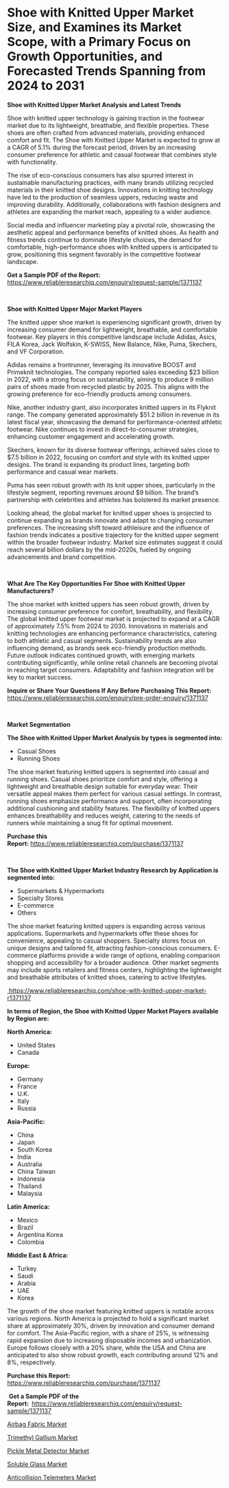 <p><h1>Shoe with Knitted Upper Market Size, and Examines its Market Scope, with a Primary Focus on Growth Opportunities, and Forecasted Trends Spanning from 2024 to 2031</h1></p><p><strong>Shoe with Knitted Upper Market Analysis and Latest Trends</strong></p>
<p><p>Shoe with knitted upper technology is gaining traction in the footwear market due to its lightweight, breathable, and flexible properties. These shoes are often crafted from advanced materials, providing enhanced comfort and fit. The Shoe with Knitted Upper Market is expected to grow at a CAGR of 5.1% during the forecast period, driven by an increasing consumer preference for athletic and casual footwear that combines style with functionality.</p><p>The rise of eco-conscious consumers has also spurred interest in sustainable manufacturing practices, with many brands utilizing recycled materials in their knitted shoe designs. Innovations in knitting technology have led to the production of seamless uppers, reducing waste and improving durability. Additionally, collaborations with fashion designers and athletes are expanding the market reach, appealing to a wider audience.</p><p>Social media and influencer marketing play a pivotal role, showcasing the aesthetic appeal and performance benefits of knitted shoes. As health and fitness trends continue to dominate lifestyle choices, the demand for comfortable, high-performance shoes with knitted uppers is anticipated to grow, positioning this segment favorably in the competitive footwear landscape.</p></p>
<p><strong>Get a Sample PDF of the Report:&nbsp;</strong> <a href="https://www.reliableresearchiq.com/enquiry/request-sample/1371137?utm_campaign=104&utm_medium=2&utm_source=Github&utm_content=ia&utm_term=26122024&utm_id=shoe-with-knitted-upper">https://www.reliableresearchiq.com/enquiry/request-sample/1371137</a></p>
<p>&nbsp;</p>
<p><strong>Shoe with Knitted Upper Major Market Players</strong></p>
<p><p>The knitted upper shoe market is experiencing significant growth, driven by increasing consumer demand for lightweight, breathable, and comfortable footwear. Key players in this competitive landscape include Adidas, Asics, FILA Korea, Jack Wolfskin, K-SWISS, New Balance, Nike, Puma, Skechers, and VF Corporation.</p><p>Adidas remains a frontrunner, leveraging its innovative BOOST and Primeknit technologies. The company reported sales exceeding $23 billion in 2022, with a strong focus on sustainability, aiming to produce 9 million pairs of shoes made from recycled plastic by 2025. This aligns with the growing preference for eco-friendly products among consumers.</p><p>Nike, another industry giant, also incorporates knitted uppers in its Flyknit range. The company generated approximately $51.2 billion in revenue in its latest fiscal year, showcasing the demand for performance-oriented athletic footwear. Nike continues to invest in direct-to-consumer strategies, enhancing customer engagement and accelerating growth.</p><p>Skechers, known for its diverse footwear offerings, achieved sales close to $7.5 billion in 2022, focusing on comfort and style with its knitted upper designs. The brand is expanding its product lines, targeting both performance and casual wear markets.</p><p>Puma has seen robust growth with its knit upper shoes, particularly in the lifestyle segment, reporting revenues around $9 billion. The brand’s partnership with celebrities and athletes has bolstered its market presence.</p><p>Looking ahead, the global market for knitted upper shoes is projected to continue expanding as brands innovate and adapt to changing consumer preferences. The increasing shift toward athleisure and the influence of fashion trends indicates a positive trajectory for the knitted upper segment within the broader footwear industry. Market size estimates suggest it could reach several billion dollars by the mid-2020s, fueled by ongoing advancements and brand competition.</p></p>
<p>&nbsp;</p>
<p><strong>What Are The Key Opportunities For Shoe with Knitted Upper Manufacturers?</strong></p>
<p><p>The shoe market with knitted uppers has seen robust growth, driven by increasing consumer preference for comfort, breathability, and flexibility. The global knitted upper footwear market is projected to expand at a CAGR of approximately 7.5% from 2024 to 2030. Innovations in materials and knitting technologies are enhancing performance characteristics, catering to both athletic and casual segments. Sustainability trends are also influencing demand, as brands seek eco-friendly production methods. Future outlook indicates continued growth, with emerging markets contributing significantly, while online retail channels are becoming pivotal in reaching target consumers. Adaptability and fashion integration will be key to market success.</p></p>
<p><strong>Inquire or Share Your Questions If Any Before Purchasing This Report:</strong> <a href="https://www.reliableresearchiq.com/enquiry/pre-order-enquiry/1371137?utm_campaign=104&utm_medium=2&utm_source=Github&utm_content=ia&utm_term=26122024&utm_id=shoe-with-knitted-upper">https://www.reliableresearchiq.com/enquiry/pre-order-enquiry/1371137</a></p>
<p>&nbsp;</p>
<p><strong>Market Segmentation</strong></p>
<p><strong>The Shoe with Knitted Upper Market Analysis by types is segmented into:</strong></p>
<p><ul><li>Casual Shoes</li><li>Running Shoes</li></ul></p>
<p><p>The shoe market featuring knitted uppers is segmented into casual and running shoes. Casual shoes prioritize comfort and style, offering a lightweight and breathable design suitable for everyday wear. Their versatile appeal makes them perfect for various casual settings. In contrast, running shoes emphasize performance and support, often incorporating additional cushioning and stability features. The flexibility of knitted uppers enhances breathability and reduces weight, catering to the needs of runners while maintaining a snug fit for optimal movement.</p></p>
<p><strong>Purchase this Report:&nbsp;</strong><a href="https://www.reliableresearchiq.com/purchase/1371137?utm_campaign=104&utm_medium=2&utm_source=Github&utm_content=ia&utm_term=26122024&utm_id=shoe-with-knitted-upper">https://www.reliableresearchiq.com/purchase/1371137</a></p>
<p>&nbsp;</p>
<p><strong>The Shoe with Knitted Upper Market Industry Research by Application is segmented into:</strong></p>
<p><ul><li>Supermarkets & Hypermarkets</li><li>Specialty Stores</li><li>E-commerce</li><li>Others</li></ul></p>
<p><p>The shoe market featuring knitted uppers is expanding across various applications. Supermarkets and hypermarkets offer these shoes for convenience, appealing to casual shoppers. Specialty stores focus on unique designs and tailored fit, attracting fashion-conscious consumers. E-commerce platforms provide a wide range of options, enabling comparison shopping and accessibility for a broader audience. Other market segments may include sports retailers and fitness centers, highlighting the lightweight and breathable attributes of knitted shoes, catering to active lifestyles.</p></p>
<p><a href="https://www.reliableresearchiq.com/shoe-with-knitted-upper-market-r1371137?utm_campaign=104&utm_medium=2&utm_source=Github&utm_content=ia&utm_term=26122024&utm_id=shoe-with-knitted-upper">&nbsp;https://www.reliableresearchiq.com/shoe-with-knitted-upper-market-r1371137</a></p>
<p><strong>In terms of Region, the Shoe with Knitted Upper Market Players available by Region are:</strong></p>
<p>
    <p> <strong> North America: </strong>
        <ul>
            <li>United States</li>
            <li>Canada</li>
        </ul>
        </p> 
    <p> <strong> Europe: </strong>
        <ul>
            <li>Germany</li>
            <li>France</li>
            <li>U.K.</li>
            <li>Italy</li>
            <li>Russia</li>
        </ul>
        </p> 
    <p> <strong> Asia-Pacific: </strong>
        <ul>
            <li>China</li>
            <li>Japan</li>
            <li>South Korea</li>
            <li>India</li>
            <li>Australia</li>
            <li>China Taiwan</li>
            <li>Indonesia</li>
            <li>Thailand</li>
            <li>Malaysia</li>
        </ul>
        </p> 
    <p> <strong> Latin America: </strong>
        <ul>
            <li>Mexico</li>
            <li>Brazil</li>
            <li>Argentina Korea</li>
            <li>Colombia</li>
        </ul>
        </p> 
    <p> <strong> Middle East & Africa: </strong>
        <ul>
            <li>Turkey</li>
            <li>Saudi</li>
            <li>Arabia</li>
            <li>UAE</li>
            <li>Korea</li>
        </ul>
    </p>
    </p>
<p><p>The growth of the shoe market featuring knitted uppers is notable across various regions. North America is projected to hold a significant market share at approximately 30%, driven by innovation and consumer demand for comfort. The Asia-Pacific region, with a share of 25%, is witnessing rapid expansion due to increasing disposable incomes and urbanization. Europe follows closely with a 20% share, while the USA and China are anticipated to also show robust growth, each contributing around 12% and 8%, respectively.</p></p>
<p><strong>Purchase this Report: </strong><a href="https://www.reliableresearchiq.com/purchase/1371137?utm_campaign=104&utm_medium=2&utm_source=Github&utm_content=ia&utm_term=26122024&utm_id=shoe-with-knitted-upper">https://www.reliableresearchiq.com/purchase/1371137</a></p>
<p>&nbsp;<strong>Get a Sample PDF of the Report:&nbsp;&nbsp;</strong><a href="https://www.reliableresearchiq.com/enquiry/request-sample/1371137?utm_campaign=104&utm_medium=2&utm_source=Github&utm_content=ia&utm_term=26122024&utm_id=shoe-with-knitted-upper">https://www.reliableresearchiq.com/enquiry/request-sample/1371137</a></p>
<p><strong></strong></p>
<p><p><a href="https://www.linkedin.com/pulse/whats-fueling-82-growth-airbag-fabric-market-insights-from-2024-cxuff?utm_campaign=104&utm_medium=2&utm_source=Github&utm_content=ia&utm_term=26122024&utm_id=shoe-with-knitted-upper">Airbag Fabric Market</a></p><p><a href="https://www.linkedin.com/pulse/comprehensive-analysis-trimethyl-gallium-market-20242031-growth-1hv5f?utm_campaign=104&utm_medium=2&utm_source=Github&utm_content=ia&utm_term=26122024&utm_id=shoe-with-knitted-upper">Trimethyl Gallium Market</a></p><p><a href="https://github.com/bolalfredia7777/Market-Research-Report-List-1/blob/main/pickle-metal-detector-market.md?utm_campaign=104&utm_medium=2&utm_source=Github&utm_content=ia&utm_term=26122024&utm_id=shoe-with-knitted-upper">Pickle Metal Detector Market</a></p><p><a href="https://www.linkedin.com/pulse/future-soluble-glass-market-growth-predictions-cagr-46as-well-ttbgf?utm_campaign=104&utm_medium=2&utm_source=Github&utm_content=ia&utm_term=26122024&utm_id=shoe-with-knitted-upper">Soluble Glass Market</a></p><p><a href="https://github.com/ccreola81/Market-Research-Report-List-1/blob/main/anticollision-telemeters-market.md?utm_campaign=104&utm_medium=2&utm_source=Github&utm_content=ia&utm_term=26122024&utm_id=shoe-with-knitted-upper">Anticollision Telemeters Market</a></p></p>